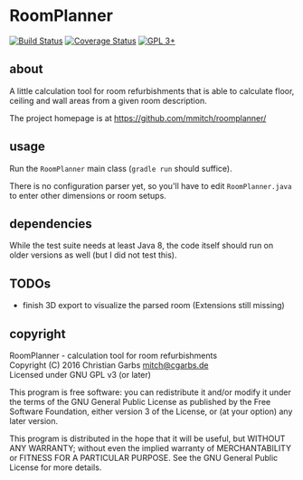 RoomPlanner
===========

[![Build Status](https://travis-ci.org/mmitch/roomplanner.svg?branch=master)](https://travis-ci.org/mmitch/roomplanner)
[![Coverage Status](https://codecov.io/github/mmitch/roomplanner/coverage.svg?branch=master)](https://codecov.io/github/mmitch/roomplanner?branch=master)
[![GPL 3+](https://img.shields.io/badge/license-GPL%203%2B-blue.svg)](http://www.gnu.org/licenses/gpl-3.0-standalone.html)


about
-----

A little calculation tool for room refurbishments that
is able to calculate floor, ceiling and wall areas from
a given room description.

The project homepage is at <https://github.com/mmitch/roomplanner/>


usage
-----

Run the ``RoomPlanner`` main class (``gradle run`` should suffice).

There is no configuration parser yet, so you'll have to edit
``RoomPlanner.java`` to enter other dimensions or room setups.


dependencies
------------

While the test suite needs at least Java 8, the code itself should run
on older versions as well (but I did not test this).


TODOs
-----

 - finish 3D export to visualize the parsed room (Extensions still missing)
   
   
copyright
---------

RoomPlanner - calculation tool for room refurbishments  
Copyright (C) 2016  Christian Garbs <mitch@cgarbs.de>  
Licensed under GNU GPL v3 (or later)

This program is free software: you can redistribute it and/or modify
it under the terms of the GNU General Public License as published by
the Free Software Foundation, either version 3 of the License, or
(at your option) any later version.

This program is distributed in the hope that it will be useful,
but WITHOUT ANY WARRANTY; without even the implied warranty of
MERCHANTABILITY or FITNESS FOR A PARTICULAR PURPOSE.  See the
GNU General Public License for more details.
